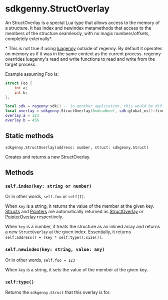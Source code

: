 # sdkgenny.StructOverlay

An StructOverlay is a special Lua type that allows access to the memory of a structure.
It has index and newindex metamethods that access to the members of the structure
seamlessly, with no magic numbers/offsets, completely externally*.

\* This is not true if using [luagenny](https://github.com/praydog/luagenny) outside of regenny. By default it operates on memory as if it was in the same context as the current process. regenny overrides luagenny's read and write functions to read and write from the target process.

Example assuming Foo is:
```c
struct Foo {
    int a;
    int b;
};
```

```lua
local sdk = regenny:sdk() -- in another application, this would be different.
local overlay = sdkgenny.StructOverlay(0xdeadbeef, sdk:global_ns():find_type("Foo"))
overlay.a = 123
overlay.b = 456
```

## Static methods

`sdkgenny.StructOverlay(address: number, struct: sdkgenny.Struct)`

Creates and returns a new StructOverlay.

## Methods

### `self.index(key: string or number)`

Or in other words, `self.foo` or `self[1]`.

When `key` is a string, it returns the value of the member at the given key. [Structs](types/struct.md) and [Pointers](types/pointer.md) are automatically returned as [StructOverlay](structoverlay.md) or [PointerOverlay](pointeroverlay.md) respectively.

When `key` is a number, it treats the structure as an inlined array and returns a new `StructOverlay` at the given index. Essentially, it returns `self:address() + (key * self:type():size())`.

### `self.newindex(key: string, value: any)`

Or in other words, `self.foo = 123`

When `key` is a string, it sets the value of the member at the given key.

### `self:type()`

Returns the `sdkgenny.Struct` that this overlay is for.